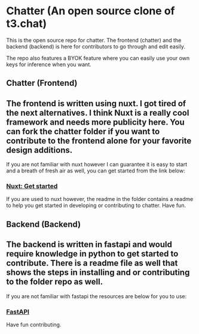 # Chatter (An open source clone of t3.chat)
This is the open source repo for chatter.
The frontend (chatter) and the backend (backend) is here for contributors to go through and edit easily.

The repo also features a BYOK feature where you can easily use your own keys for inference when you want.

## Chatter (Frontend)
The frontend is written using nuxt. I got tired of the next alternatives. I think Nuxt is a really cool framework and needs more publicity here.
You can fork the chatter folder if you want to contribute to the frontend alone for your favorite design additions.
---
If you are not familiar with nuxt however I can guarantee it is easy to start and a breath of fresh air as well, you can get started from the link below:
### [Nuxt: Get started](https://nuxt.com/)

If you are used to nuxt however, the readme in the folder contains a readme to help you get started in developing or contributing to chatter.
Have fun.

## Backend (Backend)

The backend is written in fastapi and would require knowledge in python to get started to contribute.
There is a readme file as well that shows the steps in installing and or contributing to the folder repo as well.
---
If you are not familiar with fastapi the resources are below for you to use:
### [FastAPI](https://fastapi.tiangolo.com/tutorial)

Have fun contributing.